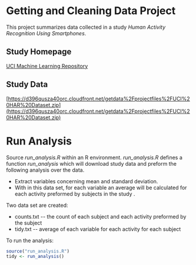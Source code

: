 # Getting and Cleaning Data Project

This project summarizes data collected in a study *Human Activity Recognition Using Smartphones*.

## Study Homepage
[UCI Machine Learning Repository](http://archive.ics.uci.edu/ml/datasets/Human+Activity+Recognition+Using+Smartphones)

## Study Data
[https://d396qusza40orc.cloudfront.net/getdata%2Fprojectfiles%2FUCI%20HAR%20Dataset.zip](https://d396qusza40orc.cloudfront.net/getdata%2Fprojectfiles%2FUCI%20HAR%20Dataset.zip)

# Run Analysis

Source *run_analysis.R* within an R environment. *run_analysis.R* defines a function *run_analysis* which will download study data and preform the following analysis over the data.

* Extract variables concerning mean and standard deviation. 
* With in this data set, for each variable an average will be calculated for each activity preformed by subjects in the study . 

Two data set are created:

* counts.txt -- the count of each subject and each activity preformed by the subject
* tidy.txt -- average of each variable for each activity for each subject

To run the analysis:

```R
source("run_analysis.R")
tidy <- run_analysis()
```




